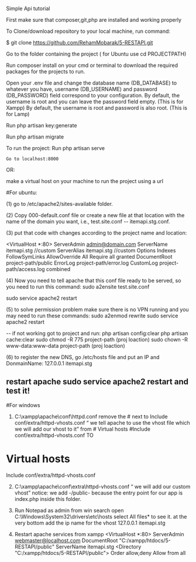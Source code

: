 Simple Api tutorial

First make sure that composer,git,php are installed and working properly 

To Clone/download repository to your local machine, run command:

$ git clone https://github.com/RehamMobarak/5-RESTAPI.git

Go to the folder containing the project ( for Ubuntu use cd PROJECTPATH)

Run composer install on your cmd or terminal to download the required packages for the projects to run.

Open your .env file and change the database name (DB_DATABASE) to whatever you have, username (DB_USERNAME) and password (DB_PASSWORD) field correspond to your configuration.
    By default, the username is root and you can leave the password field empty. (This is for Xampp)
    By default, the username is root and password is also root. (This is for Lamp)

Run php artisan key:generate

Run php artisan migrate

To run the project:
    Run php artisan serve

    Go to localhost:8000
OR:

make a virtual host on your machine to run the project using a url

#For ubuntu:

(1) go to /etc/apache2/sites-available folder.

(2) Copy 000-default.conf file or create a new file at that location with the name of the domain you want, i.e., test.site.conf -- itemapi.stg.conf.

(3) put that code with changes according to the project name and location:

<VirtualHost *:80>
    ServerAdmin admin@domain.com
    ServerName itemapi.stg  //custom 
    ServerAlias itemapi.stg //custom
<Directory project-path>
    Options Indexes FollowSymLinks
    AllowOverride All
    Require all granted
</Directory>
    DocumentRoot project-path/public
    ErrorLog project-path/error.log
    CustomLog project-path/access.log combined
</VirtualHost>


(4) Now you need to tell apache that this conf file ready to be served, so you need to run this command:
sudo a2ensite test.site.conf

sudo service apache2 restart

(5) to solve permission problem make sure there is no VPN running and you may need to run these commands:
sudo a2enmod rewrite
sudo service apache2 restart

-- if not working got to project and run:
php artisan config:clear
php artisan cache:clear
sudo chmod -R 775 project-path (proj loaction)
sudo chown -R www-data:www-data project-path (proj loaction)

(6) to register the new DNS, go /etc/hosts file and put an IP and DonmainName:
127.0.0.1  itemapi.stg

restart apache sudo service apache2 restart
and test it!
----------------------
#For windows
1. C:\xampp\apache\conf\httpd.conf remove the # next to Include conf/extra/httpd-vhosts.conf “ we tell apache to use the vhost file which we will add our vhost to it” from # Virtual hosts
#Include conf/extra/httpd-vhosts.conf TO
# Virtual hosts
Include conf/extra/httpd-vhosts.conf

2. C:\xampp\apache\conf\extra\httpd-vhosts.conf “ we will add our custom vhost” notice: we add -/public- because the entry point for our app is index.php inside this folder.

3. Run Notepad as admin from win search open C:\Windows\System32\drivers\etc\hosts select All files* to see it. at the very bottom add the ip name for the vhost 127.0.0.1 itemapi.stg

4. Restart apache services from xampp
<VirtualHost *:80>
ServerAdmin webmaster@localhost.com
DocumentRoot "C:/xampp/htdocs/5-RESTAPI/public"
ServerName itemapi.stg
<Directory "C:/xampp/htdocs/5-RESTAPI/public">
Order allow,deny
Allow from all
</Directory>
</VirtualHost>

